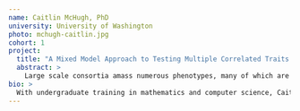 ```yaml
---
name: Caitlin McHugh, PhD
university: University of Washington
photo: mchugh-caitlin.jpg
cohort: 1
project:
  title: "A Mixed Model Approach to Testing Multiple Correlated Traits in Large Samples: An Application to the TOPMed Hematology Phenotypes"
  abstract: >
    Large scale consortia amass numerous phenotypes, many of which are correlated. Compared to testing phenotypes independently, testing correlated phenotypes for association simultaneously yields higher power and the ability to identify pleiotropy. Additionally, genetic studies with numerous participants contain population structure and relatedness. Thus, we need efficient models to test multiple, correlated phenotypes while accurately modeling sample structure. I propose to implement the multivariate mixed model in the GENESIS software and create a Seven Bridges workflow for BDC. I will display its utility by applying it to two platelet, seven red blood cell and six white blood cell TOPMed traits.
bio: >
  With undergraduate training in mathematics and computer science, Caitlin McHugh found her passion in biostatistics where mathematics and statistics are driven by questions whose answers might impact our world someday. McHugh’s PhD focused on developing statistical methods for disease association testing among samples with structure such as familial relatedness or population structure, valid for the autosomes and the X chromosome. Residing in NYC, she is currently a research scientist at the Genetic Analysis Center in the Biostatistics Department at the University of Washington, working on methods for large-scale population-based studies such as TOPMed. In her spare time, she loves to knit.
---
```

